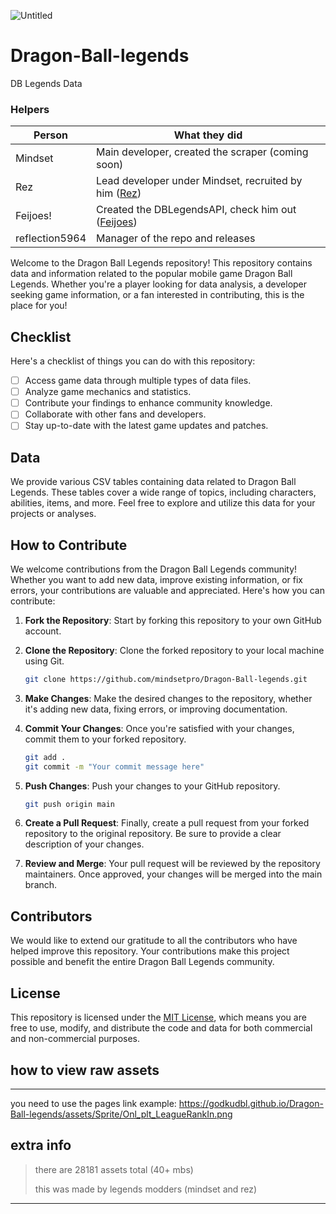 ![Untitled](https://github.com/mindsetpro/Dragon-Ball-legends/assets/138173273/e86564d0-cf16-400a-ae46-a9fdf3df4638)

# Dragon-Ball-legends
DB Legends Data

### Helpers

| Person    | What they did                                             |
| --------- | -------------------------------------------------------- |
| Mindset   | Main developer, created the scraper (coming soon)        |
| Rez       | Lead developer under Mindset, recruited by him ([Rez](https://github.com/Rez-Yeat)) |
| Feijoes!  | Created the DBLegendsAPI, check him out ([Feijoes](https://github.com/feijoes)) |
| reflection5964 | Manager of the repo and releases|

Welcome to the Dragon Ball Legends repository! This repository contains data and information related to the popular mobile game Dragon Ball Legends. Whether you're a player looking for data analysis, a developer seeking game information, or a fan interested in contributing, this is the place for you!

## Checklist

Here's a checklist of things you can do with this repository:

- [ ] Access game data through multiple types of data files.
- [ ] Analyze game mechanics and statistics.
- [ ] Contribute your findings to enhance community knowledge.
- [ ] Collaborate with other fans and developers.
- [ ] Stay up-to-date with the latest game updates and patches.

## Data

We provide various CSV tables containing data related to Dragon Ball Legends. These tables cover a wide range of topics, including characters, abilities, items, and more. Feel free to explore and utilize this data for your projects or analyses.


## How to Contribute

We welcome contributions from the Dragon Ball Legends community! Whether you want to add new data, improve existing information, or fix errors, your contributions are valuable and appreciated. Here's how you can contribute:

1. **Fork the Repository**: Start by forking this repository to your own GitHub account.

2. **Clone the Repository**: Clone the forked repository to your local machine using Git.

   ```bash
   git clone https://github.com/mindsetpro/Dragon-Ball-legends.git
   ```

3. **Make Changes**: Make the desired changes to the repository, whether it's adding new data, fixing errors, or improving documentation.

4. **Commit Your Changes**: Once you're satisfied with your changes, commit them to your forked repository.

   ```bash
   git add .
   git commit -m "Your commit message here"
   ```

5. **Push Changes**: Push your changes to your GitHub repository.

   ```bash
   git push origin main
   ```

6. **Create a Pull Request**: Finally, create a pull request from your forked repository to the original repository. Be sure to provide a clear description of your changes.

7. **Review and Merge**: Your pull request will be reviewed by the repository maintainers. Once approved, your changes will be merged into the main branch.

## Contributors

We would like to extend our gratitude to all the contributors who have helped improve this repository. Your contributions make this project possible and benefit the entire Dragon Ball Legends community.

## License

This repository is licensed under the [MIT License](LICENSE), which means you are free to use, modify, and distribute the code and data for both commercial and non-commercial purposes.

## how to view raw assets
----
you need to use the pages link
example:
https://godkudbl.github.io/Dragon-Ball-legends/assets/Sprite/Onl_plt_LeagueRankIn.png

## extra info
> there are 28181 assets total (40+ mbs)
>
> this was made by legends modders (mindset and rez)

---
